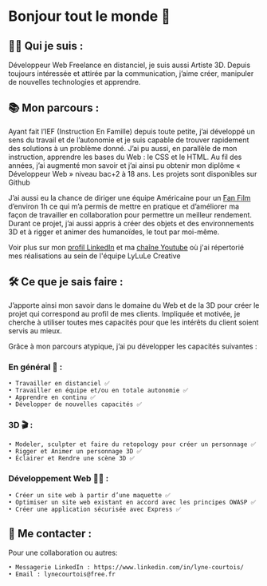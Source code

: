 # Bonjour tout le monde 👋

## 🙋‍♀️ Qui je suis : 

Développeur Web Freelance en distanciel, je suis aussi Artiste 3D. Depuis toujours intéressée et attirée par la communication, j’aime créer, manipuler de nouvelles technologies et apprendre.

## 📚 Mon parcours :

Ayant fait l’IEF (Instruction En Famille) depuis toute petite, j’ai développé un sens du travail et de l’autonomie et je suis capable de trouver rapidement des solutions à un problème donné. J’ai pu aussi, en parallèle de mon instruction, apprendre les bases du Web : le CSS et le HTML. Au fil des années, j’ai augmenté mon savoir et j’ai ainsi pu obtenir mon diplôme « Développeur Web » niveau bac+2 à 18 ans. Les projets sont disponibles sur Github

J’ai aussi eu la chance de diriger une équipe Américaine pour un <a href="https://youtu.be/dtJRtrjjc4Y">Fan Film</a> d’environ 1h ce qui m’a permis de mettre en pratique et d’améliorer ma façon de travailler en collaboration pour permettre un meilleur rendement. Durant ce projet, j’ai aussi appris à créer des objets et des environnements 3D et à rigger et animer des humanoïdes, le tout par moi-même.

<p>Voir plus sur mon <a href="https://www.linkedin.com/in/lyne-courtois/">profil LinkedIn</a> et ma <a href="https://youtube.com/playlist?list=PLalnG9KtSmrOYoFetzWa1peZQN7O1O6FX">chaîne Youtube</a> où j'ai répertorié mes réalisations au sein de l'équipe LyLuLe Creative</p>

## 🛠 Ce que je sais faire : 

J’apporte ainsi mon savoir dans le domaine du Web et de la 3D pour créer le projet qui correspond au profil de mes clients. Impliquée et motivée, je cherche à utiliser toutes mes capacités pour que les intérêts du client soient servis au mieux.

Grâce à mon parcours atypique, j’ai pu développer les capacités suivantes :

### En général 📌 : 
    • Travailler en distanciel ✅
    • Travailler en équipe et/ou en totale autonomie ✅
    • Apprendre en continu ✅
    • Développer de nouvelles capacités ✅

### 3D 🎬 : 
    • Modeler, sculpter et faire du retopology pour créer un personnage ✅
    • Rigger et Animer un personnage 3D ✅
    • Éclairer et Rendre une scène 3D ✅

### Développement Web 👩‍💻 : 
    • Créer un site web à partir d’une maquette ✅
    • Optimiser un site web existant en accord avec les principes OWASP ✅
    • Créer une application sécurisée avec Express ✅

## 👥 Me contacter :

Pour une collaboration ou autres:

    • Messagerie LinkedIn : https://www.linkedin.com/in/lyne-courtois/
    • Email : lynecourtois@free.fr

<!--
**grazeillamaury/grazeillamaury** is a ✨ _special_ ✨ repository because its `README.md` (this file) appears on your GitHub profile.

Here are some ideas to get you started:

- 🔭 I’m currently working on ...
- 🌱 I’m currently learning ...
- 👯 I’m looking to collaborate on ...
- 🤔 I’m looking for help with ...
- 💬 Ask me about ...
- 📫 How to reach me: ...
- 😄 Pronouns: ...
- ⚡ Fun fact: ...
-->
